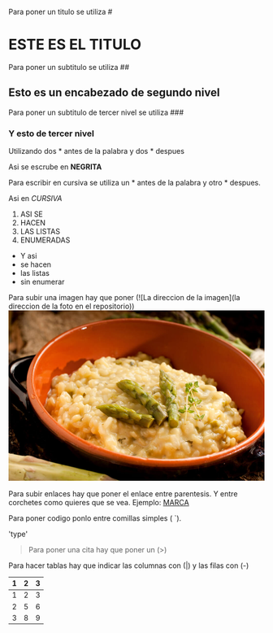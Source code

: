 Para poner un titulo se utiliza #
# ESTE ES EL TITULO
Para poner un subtitulo se utiliza ##
## Esto es un encabezado de segundo nivel
Para poner un subtitulo de tercer nivel se utiliza ###
### Y esto de tercer nivel
Utilizando dos * antes de la palabra y dos * despues

Asi se escrube en **NEGRITA**

Para escribir en cursiva se utiliza un * antes de la palabra y otro * despues.

Asi en *CURSIVA*

1. ASI SE 
2. HACEN 
3. LAS LISTAS
4. ENUMERADAS

* Y asi
* se hacen
* las listas
* sin enumerar

Para subir una imagen hay que poner (![La direccion de la imagen](la direccion de la foto en el repositorio))
![\Users\AlumnoT\Desktop\Lenguajes\RISSOTO.jpg](https://github.com/Enocgomez/Practica0/blob/main/RISSOTO.jpg?raw=true)

Para subir enlaces hay que poner el enlace entre parentesis. Y entre corchetes como quieres que se vea. Ejemplo:
[MARCA](https://www.marca.com/)


Para poner codigo ponlo entre comillas simples ( `).

'type'

>Para poner una cita hay que poner un (>)

Para hacer tablas hay que indicar las columnas con (|) y las filas con (-)

|  1    |  2   |  3   |
|-------|------|------|
|  1    |  2   |  3   |
|  2    |  5   |  6   |
|  3    |  8   |  9   |